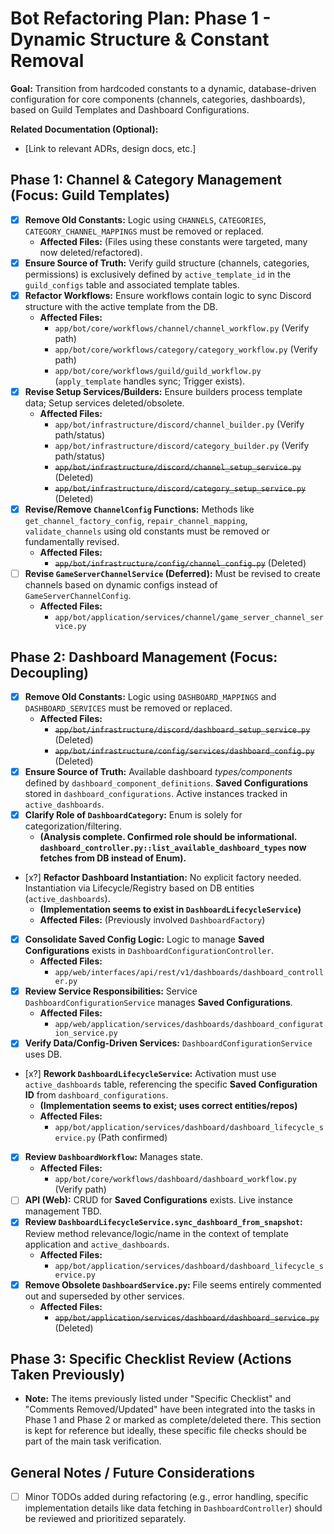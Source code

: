 # Bot Refactoring Plan: Phase 1 - Dynamic Structure & Constant Removal

**Goal:** Transition from hardcoded constants to a dynamic, database-driven configuration for core components (channels, categories, dashboards), based on Guild Templates and Dashboard Configurations.

**Related Documentation (Optional):**
*   [Link to relevant ADRs, design docs, etc.]

## Phase 1: Channel & Category Management (Focus: Guild Templates)

*   [x] **Remove Old Constants:** Logic using `CHANNELS`, `CATEGORIES`, `CATEGORY_CHANNEL_MAPPINGS` must be removed or replaced.
    *   **Affected Files:** (Files using these constants were targeted, many now deleted/refactored).
*   [x] **Ensure Source of Truth:** Verify guild structure (channels, categories, permissions) is exclusively defined by `active_template_id` in the `guild_configs` table and associated template tables.
*   [x] **Refactor Workflows:** Ensure workflows contain logic to sync Discord structure with the active template from the DB.
    *   **Affected Files:**
        *   `app/bot/core/workflows/channel/channel_workflow.py` (Verify path)
        *   `app/bot/core/workflows/category/category_workflow.py` (Verify path)
        *   `app/bot/core/workflows/guild/guild_workflow.py` (`apply_template` handles sync; Trigger exists).
*   [x] **Revise Setup Services/Builders:** Ensure builders process template data; Setup services deleted/obsolete.
    *   **Affected Files:**
        *   `app/bot/infrastructure/discord/channel_builder.py` (Verify path/status)
        *   `app/bot/infrastructure/discord/category_builder.py` (Verify path/status)
        *   ~~`app/bot/infrastructure/discord/channel_setup_service.py`~~ (Deleted)
        *   ~~`app/bot/infrastructure/discord/category_setup_service.py`~~ (Deleted)
*   [x] **Revise/Remove `ChannelConfig` Functions:** Methods like `get_channel_factory_config`, `repair_channel_mapping`, `validate_channels` using old constants must be removed or fundamentally revised.
    *   **Affected Files:**
        *   ~~`app/bot/infrastructure/config/channel_config.py`~~ (Deleted)
*   [ ] **Revise `GameServerChannelService` (Deferred):** Must be revised to create channels based on dynamic configs instead of `GameServerChannelConfig`.
    *   **Affected Files:**
        *   `app/bot/application/services/channel/game_server_channel_service.py`

## Phase 2: Dashboard Management (Focus: Decoupling)

*   [x] **Remove Old Constants:** Logic using `DASHBOARD_MAPPINGS` and `DASHBOARD_SERVICES` must be removed or replaced.
    *   **Affected Files:**
        *   ~~`app/bot/infrastructure/discord/dashboard_setup_service.py`~~ (Deleted)
        *   ~~`app/bot/infrastructure/config/services/dashboard_config.py`~~ (Deleted)
*   [x] **Ensure Source of Truth:** Available dashboard *types/components* defined by `dashboard_component_definitions`. **Saved Configurations** stored in `dashboard_configurations`. Active instances tracked in `active_dashboards`.
*   [x] **Clarify Role of `DashboardCategory`:** Enum is solely for categorization/filtering.
    *   **(Analysis complete. Confirmed role should be informational. `dashboard_controller.py::list_available_dashboard_types` now fetches from DB instead of Enum).**
*   [x?] **Refactor Dashboard Instantiation:** No explicit factory needed. Instantiation via Lifecycle/Registry based on DB entities (`active_dashboards`).
    *   **(Implementation seems to exist in `DashboardLifecycleService`)**
    *   **Affected Files:** (Previously involved `DashboardFactory`)
*   [x] **Consolidate Saved Config Logic:** Logic to manage **Saved Configurations** exists in `DashboardConfigurationController`.
    *   **Affected Files:**
        *   `app/web/interfaces/api/rest/v1/dashboards/dashboard_controller.py`
*   [x] **Review Service Responsibilities:** Service `DashboardConfigurationService` manages **Saved Configurations**.
    *   **Affected Files:**
        *   `app/web/application/services/dashboards/dashboard_configuration_service.py`
*   [x] **Verify Data/Config-Driven Services:** `DashboardConfigurationService` uses DB.
*   [x?] **Rework `DashboardLifecycleService`:** Activation must use `active_dashboards` table, referencing the specific **Saved Configuration ID** from `dashboard_configurations`.
    *   **(Implementation seems to exist; uses correct entities/repos)**
    *   **Affected Files:**
        *   `app/bot/application/services/dashboard/dashboard_lifecycle_service.py` (Path confirmed)
*   [x] **Review `DashboardWorkflow`:** Manages state.
    *   **Affected Files:**
        *   `app/bot/core/workflows/dashboard/dashboard_workflow.py` (Verify path)
*   [ ] **API (Web):** CRUD for **Saved Configurations** exists. Live instance management TBD.
*   [x] **Review `DashboardLifecycleService.sync_dashboard_from_snapshot`:** Review method relevance/logic/name in the context of template application and `active_dashboards`.
    *   **Affected Files:**
        *   `app/bot/application/services/dashboard/dashboard_lifecycle_service.py`
*   [x] **Remove Obsolete `DashboardService.py`:** File seems entirely commented out and superseded by other services.
    *   **Affected Files:**
        *   ~~`app/bot/application/services/dashboard/dashboard_service.py`~~ (Deleted)

## Phase 3: Specific Checklist Review (Actions Taken Previously)

*   **Note:** The items previously listed under "Specific Checklist" and "Comments Removed/Updated" have been integrated into the tasks in Phase 1 and Phase 2 or marked as complete/deleted there. This section is kept for reference but ideally, these specific file checks should be part of the main task verification.

## General Notes / Future Considerations

*   [ ] Minor TODOs added during refactoring (e.g., error handling, specific implementation details like data fetching in `DashboardController`) should be reviewed and prioritized separately.
